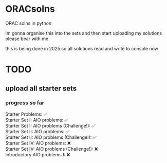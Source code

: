 # ORACsolns
ORAC solns in python

Im gonna organise this into the sets and then start uploading my solutions
please bear with me

this is being done in 2025 so all solutions read and write to console now

# TODO
## upload all starter sets
### progress so far
Starter Problems: ✅\
Starter Set I: AIO problems: ✅\
Starter Set I: AIO problems (Challenge!): ✅\
Starter Set II: AIO problems: ✅\
Starter Set II: AIO problems (Challenge!): ✅\
Starter Set IV: AIO problems: ❌\
Starter Set IV: AIO problems (Challenge!): ❌\
Introductory AIO problems I: ❌
